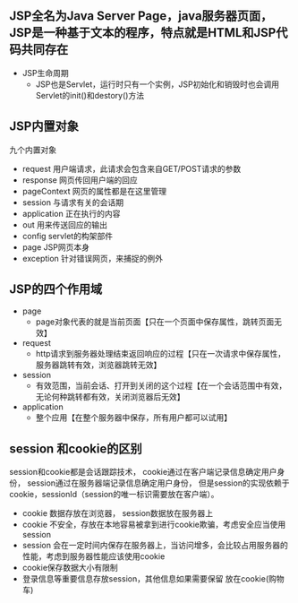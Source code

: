 ## JSP全名为Java Server Page，java服务器页面，JSP是一种基于文本的程序，特点就是HTML和JSP代码共同存在
- JSP生命周期  
  - JSP也是Servlet，运行时只有一个实例，JSP初始化和销毁时也会调用Servlet的init()和destory()方法
 
## JSP内置对象  
  九个内置对象 
- request 用户端请求，此请求会包含来自GET/POST请求的参数
- response 网页传回用户端的回应
-  pageContext 网页的属性都是在这里管理
-  session 与请求有关的会话期
- application 正在执行的内容
- out 用来传送回应的输出
-  config servlet的构架部件
- page JSP网页本身
- exception 针对错误网页，来捕捉的例外
  
## JSP的四个作用域
- page  
  -    page对象代表的就是当前页面【只在一个页面中保存属性，跳转页面无效】
- request  
  - http请求到服务器处理结束返回响应的过程【只在一次请求中保存属性，服务器跳转有效，浏览器跳转无效】
- session  
  -   有效范围，当前会话、打开到关闭的这个过程【在一个会话范围中有效，无论何种跳转都有效，关闭浏览器后无效】
- application 
  -    整个应用【在整个服务器中保存，所有用户都可以试用】
  
## session 和cookie的区别
session和cookie都是会话跟踪技术， cookie通过在客户端记录信息确定用户身份，
session通过在服务器端记录信息确定用户身份，
但是session的实现依赖于cookie，sessionId（session的唯一标识需要放在客户端）。

- cookie 数据存放在浏览器， session数据放在服务器上
- cookie 不安全，存放在本地容易被拿到进行cookie欺骗，考虑安全应当使用session
- session
  会在一定时间内保存在服务器上，当访问增多，会比较占用服务器的性能，考虑到服务器性能应该使用cookie
- cookie保存数据大小有限制
- 登录信息等重要信息存放session，其他信息如果需要保留 放在cookie(购物车)
  

